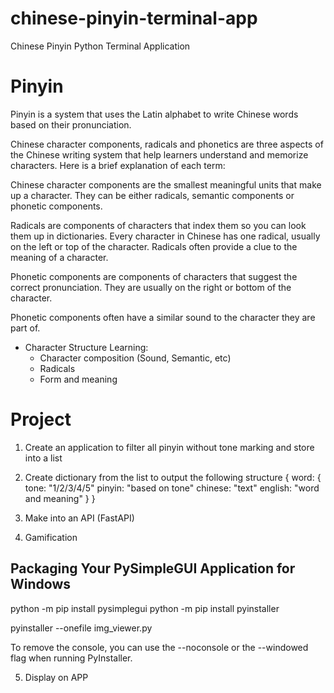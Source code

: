 # chinese-pinyin-terminal-app
Chinese Pinyin Python Terminal Application

# Pinyin
Pinyin is a system that uses the Latin alphabet to write Chinese words based on their pronunciation. 

Chinese character components, radicals and phonetics are three aspects of the Chinese writing system that help learners understand and memorize characters. Here is a brief explanation of each term:

Chinese character components are the smallest meaningful units that make up a character. They can be either radicals, semantic components or phonetic components.

Radicals are components of characters that index them so you can look them up in dictionaries. Every character in Chinese has one radical, usually on the left or top of the character. Radicals often provide a clue to the meaning of a character.

Phonetic components are components of characters that suggest the correct pronunciation. They are usually on the right or bottom of the character. 

Phonetic components often have a similar sound to the character they are part of.

- Character Structure Learning:
    - Character composition (Sound, Semantic, etc)
    - Radicals
    - Form and meaning

# Project 
1. Create an application to filter all pinyin without tone marking and store into a list

2. Create dictionary from the list to output the following structure
{
    word: {
        tone: "1/2/3/4/5"
        pinyin: "based on tone"
        chinese: "text"
        english: "word and meaning"
    }
}

3. Make into an API (FastAPI)

4. Gamification
## Packaging Your PySimpleGUI Application for Windows
python -m pip install pysimplegui
python -m pip install pyinstaller

pyinstaller --onefile img_viewer.py

To remove the console, you can use the --noconsole or the --windowed flag when running PyInstaller.


5. Display on APP

